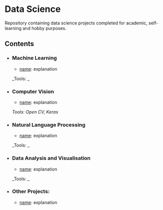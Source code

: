# Data Science 
Repository containing data science projects completed for academic, self-learning and hobby purposes. 

## Contents

- ### Machine Learning

	- [name](link): explanation

	_Tools: _ 

- ### Computer Vision
  - [name](link): explanation
  
  _Tools: Open CV, Keras_


- ### Natural Language Processing
  - [name](link): explanation
  
  _Tools: _

- ### Data Analysis and Visualisation
  - [name](link): explanation
  
  _Tools: _
	
- ### Other Projects: 
  - [name](link): explanation

